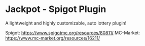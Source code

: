 # Jackpot - Spigot Plugin
A lightweight and highly customizable, auto lottery plugin!

Spigot: https://www.spigotmc.org/resources/80811/
MC-Market: https://www.mc-market.org/resources/16211/
